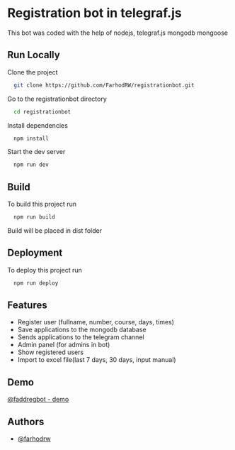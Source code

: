 
# Registration bot in telegraf.js

This bot was coded with the help of nodejs, telegraf.js mongodb mongoose


## Run Locally

Clone the project

```bash
  git clone https://github.com/FarhodRW/registrationbot.git
```

Go to the registrationbot directory

```bash
  cd registrationbot
```

Install dependencies

```bash
  npm install
```

Start the dev server

```bash
  npm run dev
```


## Build

To build this project run

```bash
  npm run build
```

Build will be placed in dist folder
## Deployment

To deploy this project run

```bash
  npm run deploy
```


## Features

- Register user (fullname, number, course, days, times)
- Save applications to the mongodb database
- Sends applications to the telegram channel
- Admin panel (for admins in bot)
- Show registered users
- Import to excel file(last 7 days, 30 days, input manual)



## Demo

[@faddregbot - demo](https://t.me/faddregbot)




## Authors

- [@farhodrw](https://www.github.com/farhodrw)
